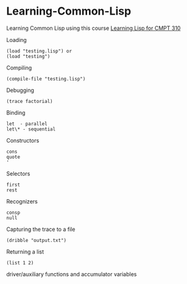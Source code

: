 Learning-Common-Lisp
====================

Learning Common Lisp using this course [Learning Lisp for CMPT 310](http://www2.cs.sfu.ca/CourseCentral/310/pwfong/Lisp/)

Loading 
   
    (load "testing.lisp") or
    (load "testing")
 

Compiling

    (compile-file "testing.lisp")

Debugging

    (trace factorial)

Binding

    let  - parallel
    let\* - sequential	

Constructors

    cons
    quote
    '

Selectors

    first   
    rest

Recognizers

    consp
    null

Capturing the trace to a file 

    (dribble "output.txt")

Returning a list

    (list 1 2)    

driver/auxiliary functions and accumulator variables
